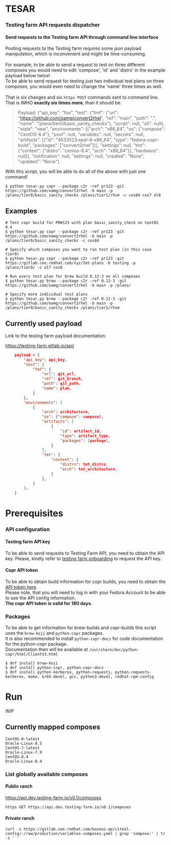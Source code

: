 TESAR
=
### Testing farm API requests dispatcher
#### Send requests to the Testing farm API through command line interface
Posting requests to the Testing farm requires some json payload manipulation, which is inconvenient and might be time-consuming.<br><br>
For example, to be able to send a request to test on three different composes you would need to edit 'compose', 'id' and 'distro' in the example payload below twice!<br>
To be able to send request for testing just two individual test plans on three composes, you would even need to change the 'name' three times as well.<br><br>
That is six changes and six `https POST` commands sent to command line.<br>
That is IMHO **exactly six times more**, than it should be. 

> Payload: {"api_key": "foo", "test": {"fmf": {"url": "https://github.com/oamg/convert2rhel", "ref": "main", "path": ".", "name": "/plans/tier0/basic_sanity_checks"}, "script": null, "sti": null}, "state": "new", "environments": [{"arch": "x86_64", "os": {"compose": "CentOS-8.4"}, "pool": null, "variables": null, "secrets": null, "artifacts": [{"id": "4533523:epel-8-x86_64", "type": "fedora-copr-build", "packages": ["convert2rhel"]}], "settings": null, "tmt": {"context": {"distro": "centos-8.4", "arch": "x86_64"}}, "hardware": null}], "notification": null, "settings": null, "created": "None", "updated": "None"}

With this script, you will be able to do all of the above with just one command!

```shell
$ python tesar.py copr --package c2r -ref pr123 -git https://github.com/oamg/convert2rhel -b main -p /plans/tier0/basic_sanity_checks /plans/tier1/rhsm -c cos84 cos7 ol8
```


## Examples

```shell 
# Test copr build for PR#123 with plan basic_sanity_check on CentOS 8.4 
$ python tesar.py copr --package c2r -ref pr123 -git https://github.com/oamg/convert2rhel -b main -p /plans/tier0/basic_sanity_checks -c cos84

# Specify which composes you want to run test plan (in this case tier0)
$ python tesar.py copr --package c2r -ref pr123 -git https://gitlab.cee.redhat.com/xyz/tmt-plans -b testing -p /plans/tier0/ -c ol7 cos8
 
# Run every test plan for brew build 0.12-3 on all composes
$ python tesar.py brew --package c2r -ref 0.12-3 -git https://github.com/oamg/convert2rhel -b main -p /plans/ 

# Specify more individual test plans
$ python tesar.py brew --package c2r -ref 0.12-3 -git https://github.com/oamg/convert2rhel -b main -p /plans/tier0/basic_sanity_checks /plans/tier1/rhsm 

```

## Currently used payload
Link to the testing farm payload documentation:

https://testing-farm.gitlab.io/api/

```json lines
    payload = {
        "api_key": api_key,
        "test": {
            "fmf": {
                "url": git_url,
                "ref": git_branch,
                "path": git_path,
                "name": plan,
            }
        },
        "environments": [
            {
                "arch": architecture,
                "os": {"compose": compose},
                "artifacts": [
                    {
                        "id": artifact_id,
                        "type": artifact_type,
                        "packages": [package],
                    }
                ],
                "tmt": {
                    "context": {
                        "distro": tmt_distro,
                        "arch": tmt_architecture,
                    }
                },
            }
        ],
    }
```

# Prerequisites

### API configuration

#### Testing farm API key

To be able to send requests to Testing Farm API, you need to obtain the API key.
Please, kindly refer to [testing farm onboarding](https://docs.testing-farm.io/general/0.1/onboarding.html)
to request the API key.

#### Copr API token

To be able to obtain build information for copr builds, you need to obtain the [API token here](https://copr.fedorainfracloud.org/api/).<br>
Please note, that you will need to log in with your Fedora Account to be able to see the API config information.<br>
**The copr API token is valid for 180 days.**

### Packages

To be able to get information for brew-builds and copr-builds this script uses the `brew-koji` and
`python-copr` packages. <br>
It is also recommended to install `python-copr-docs` for code documentation for the python-copr package.<br>
Documentation then will be available at `/usr/share/doc/python-copr/html/ClientV3.html`
```shell
$ dnf install brew-koji
$ dnf install python-copr, python-copr-docs
$ dnf install python-kerberos, python-requests, python-requests-kerberos, make, krb5-devel, gcc, python3-devel, redhat-rpm-config
```

# Run 

WIP

## Currently mapped composes
```
CentOS-8-latest
Oracle-Linux-8.5
CentOS-7-latest
Oracle-Linux-7.9
CentOS-8.4
Oracle-Linux-8.4
```

### List globally available composes

#### Public ranch

https://api.dev.testing-farm.io/v0.1/composes

`https GET https://api.dev.testing-farm.io/v0.1/composes`

#### Private ranch

`curl -s https://gitlab.cee.redhat.com/baseos-qe/citool-config/-/raw/production/variables-composes.yaml | grep 'compose:' | tr -s ' '`


